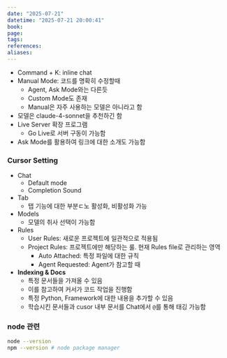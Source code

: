 ```yaml
---
date: "2025-07-21"
datetime: "2025-07-21 20:00:41"
book: 
page: 
tags: 
references: 
aliases:
---
```

- Command + K: inline chat
- Manual Mode: 코드를 명확히 수정할때
	- Agent, Ask Mode와는 다른듯
	- Custom Mode도 존재
	- Manual은 자주 사용하는 모델은 아니라고 함
- 모델은 claude-4-sonnet을 추천하긴 함
- Live Server 확장 프로그램
	- Go Live로 서버 구동이 가능함
- Ask Mode를 활용하여 링크에 대한 소개도 가능함

### Cursor Setting
- Chat
	- Default mode
	- Completion Sound
- Tab
	- 탭 기능에 대한 부분ㄷ노 활성화, 비활성화 가능
- Models
	- 모델의 취사 선택이 가능함
- Rules
	- User Rules: 새로운 프로젝트에 일관적으로 적용됨
	- Project Rules: 프로젝트에만 해당하는 룰. 현재 Rules file로 관리하는 영역
		- Auto Attached: 특정 파일에 대한 규칙
		- Agent Requested: Agent가 참고할 때
- **Indexing & Docs**
	- 특정 문서들을 가져올 수 있음
	- 이를 참고하여 커서가 코드 작업을 진행함
	- 특정 Python, Framework에 대한 내용을 추가할 수 있음
	- 학습시킨 문서들과 cusor 내부 문서를 Chat에서 `@`를 통해 태깅 가능함

### node 관련
```bash
node --version
npm --version # node package manager
```